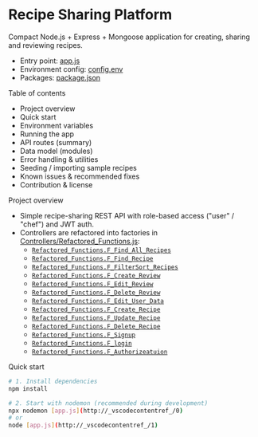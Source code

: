 # Recipe Sharing Platform

Compact Node.js + Express + Mongoose application for creating, sharing and reviewing recipes.

- Entry point: [app.js](app.js)  
- Environment config: [config.env](config.env)  
- Packages: [package.json](package.json)

Table of contents
- Project overview
- Quick start
- Environment variables
- Running the app
- API routes (summary)
- Data model (modules)
- Error handling & utilities
- Seeding / importing sample recipes
- Known issues & recommended fixes
- Contribution & license

Project overview
- Simple recipe-sharing REST API with role-based access ("user" / "chef") and JWT auth.
- Controllers are refactored into factories in [Controllers/Refactored_Functions.js](Controllers/Refactored_Functions.js):
  - [`Refactored_Functions.F_Find_All_Recipes`](Controllers/Refactored_Functions.js)
  - [`Refactored_Functions.F_Find_Recipe`](Controllers/Refactored_Functions.js)
  - [`Refactored_Functions.F_FilterSort_Recipes`](Controllers/Refactored_Functions.js)
  - [`Refactored_Functions.F_Create_Review`](Controllers/Refactored_Functions.js)
  - [`Refactored_Functions.F_Edit_Review`](Controllers/Refactored_Functions.js)
  - [`Refactored_Functions.F_Delete_Review`](Controllers/Refactored_Functions.js)
  - [`Refactored_Functions.F_Edit_User_Data`](Controllers/Refactored_Functions.js)
  - [`Refactored_Functions.F_Create_Recipe`](Controllers/Refactored_Functions.js)
  - [`Refactored_Functions.F_Update_Recipe`](Controllers/Refactored_Functions.js)
  - [`Refactored_Functions.F_Delete_Recipe`](Controllers/Refactored_Functions.js)
  - [`Refactored_Functions.F_Signup`](Controllers/Refactored_Functions.js)
  - [`Refactored_Functions.F_login`](Controllers/Refactored_Functions.js)
  - [`Refactored_Functions.F_Authorizeatuion`](Controllers/Refactored_Functions.js)

Quick start

```bash
# 1. Install dependencies
npm install

# 2. Start with nodemon (recommended during development)
npx nodemon [app.js](http://_vscodecontentref_/0)
# or
node [app.js](http://_vscodecontentref_/1)
